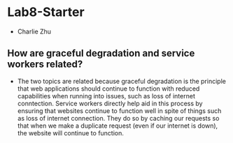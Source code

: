 # Lab8-Starter
- Charlie Zhu
  
## How are graceful degradation and service workers related? 
- The two topics are related because graceful degradation is the principle that web applications should continue to function with reduced capabilities when running into issues, such as loss of internet conntection. Service workers directly help aid in this process by ensuring that websites continue to function well in spite of things such as loss of internet connection. They do so by caching our requests so that when we make a duplicate request (even if our internet is down), the website will continue to function.
